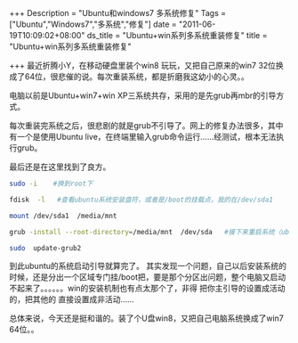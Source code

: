 +++
Description = "Ubuntu和windows7 多系统修复"
Tags = ["Ubuntu","Windows7","多系统","修复"]
date = "2011-06-19T10:09:02+08:00"
ds_title = "Ubuntu+win系列多系统重装修复"
title = "Ubuntu+win系列多系统重装修复"

+++
最近折腾小Y，在移动硬盘里装个win8 玩玩，又把自己原来的win7 32位换成了64位，很悲催的说。每次重装系统，都是折磨我这幼小的心灵。。

电脑以前是Ubuntu+win7+win XP三系统共存，采用的是先grub再mbr的引导方式。

每次重装完系统之后，很悲剧的就是grub不引导了。网上的修复办法很多，其中有一个是使用Ubuntu live，在终端里输入grub命令运行……经测试，根本无法执行grub。

最后还是在这里找到了良方。
```bash
sudo -i    #换到root下

fdisk  -l   #查看ubuntu系统安装盘符，或者是/boot的挂载点，我的在/dev/sda1

mount /dev/sda1  /media/mnt

grub -install --root-directory=/media/mnt  /dev/sda   #接下来重启系统（ubuntu），继续修改

sudo  update-grub2
```
到此ubuntu的系统启动引导就算完了。
其实发现一个问题，自己以后安装系统的时候，还是分出一个区域专门挂/boot把，要是那个分区出问题，整个电脑又启动不起来了。。。。。。win的安装机制也有点太那个了，非得 把你主引导的设置成活动的，把其他的 直接设置成非活动……

总体来说，今天还是挺和谐的。装了个U盘win8，又把自己电脑系统换成了win7 64位。。
